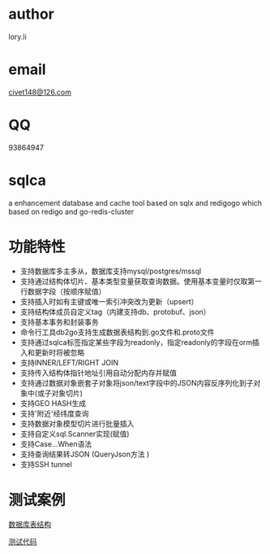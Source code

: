 # author 
lory.li
# email
civet148@126.com
# QQ 
93864947
# sqlca
a enhancement database and cache tool based on sqlx and redigogo which based on redigo and go-redis-cluster

# 功能特性
* 支持数据库多主多从，数据库支持mysql/postgres/mssql
* 支持通过结构体切片、基本类型变量获取查询数据。使用基本变量时仅取第一行数据字段（按顺序赋值）
* 支持插入时如有主键或唯一索引冲突改为更新（upsert）
* 支持结构体成员自定义tag（内建支持db、protobuf、json）
* 支持基本事务和封装事务
* 命令行工具db2go支持生成数据表结构到.go文件和.proto文件
* 支持通过sqlca标签指定某些字段为readonly，指定readonly的字段在orm插入和更新时将被忽略
* 支持INNER/LEFT/RIGHT JOIN
* 支持传入结构体指针地址引用自动分配内存并赋值
* 支持通过数据对象嵌套子对象将json/text字段中的JSON内容反序列化到子对象中(或子对象切片)
* 支持GEO HASH生成
* 支持'附近'经纬度查询
* 支持数据对象模型切片进行批量插入
* 支持自定义sql.Scanner实现(赋值)
* 支持Case...When语法
* 支持查询结果转JSON (QueryJson方法 )
* 支持SSH tunnel

# 测试案例

[数据库表结构](/test/test.sql)

[测试代码](test/main.go)
